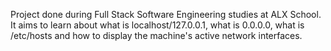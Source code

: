 Project done during Full Stack Software Engineering studies at ALX School. It aims to learn about what is localhost/127.0.0.1, what is 0.0.0.0, what is /etc/hosts and how to display the machine's active network interfaces.
